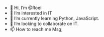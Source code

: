 - 👋 Hi, I’m @Roei
- 👀 I’m interested in IT
- 🌱 I’m currently learning Python, JavaScript. 
- 💞️ I’m looking to collaborate on IT. 
- 📫 How to reach me Msg;

<!---
Ronby123/Ronby123 is a ✨ special ✨ repository because its `README.md` (this file) appears on your GitHub profile.
You can click the Preview link to take a look at your changes.
--->
